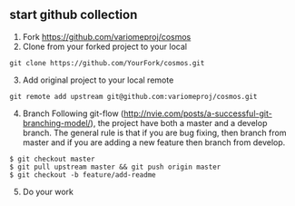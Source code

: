 ## start github collection

1. Fork https://github.com/variomeproj/cosmos
2. Clone from your forked project to your local
```
git clone https://github.com/YourFork/cosmos.git
```
3. Add original project to your local remote
```
git remote add upstream git@github.com:variomeproj/cosmos.git
```
4. Branch
Following git-flow (http://nvie.com/posts/a-successful-git-branching-model/), the project have both a master and
a develop branch. The general rule is that if you are bug fixing, then branch from master and if you are adding 
a new feature then branch from develop.
```
$ git checkout master
$ git pull upstream master && git push origin master
$ git checkout -b feature/add-readme
```
5. Do your work

